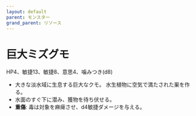 ```yaml
---
layout: default
parent: モンスター
grand_parent: リソース
---
```


# 巨大ミズグモ

HP4、敏捷13、敏捷8、意思4、噛みつき(d8)

- 大きな淡水域に生息する巨大なクモ。 水生植物に空気で満たされた巣を作る。
- 水面のすぐ下に潜み、獲物を待ち伏せる。
- **重傷**: 毒は対象を麻痺させ、d4敏捷ダメージを与える。
